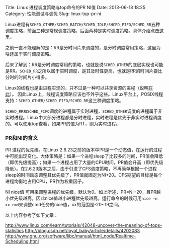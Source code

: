 Title: Linux 进程调度策略与top命令的PR NI值
Date: 2013-06-18 18:25
Category: 性能测试与调优
Slug: linux-top-pr-ni

Linux进程有`SCHED_OTHER/SCHED_BATCH/SCHED_IDLE/SHCED_FIFO/SCHED_RR`五种调度策略，前面三种是常规调度策略，后面两种是实时调度策略。具体介绍点击[这里](http://linux.die.net/man/2/sched_setscheduler)。

之前一直不能理解的是：RR是分时间片来调度的，是分时调度常用策略，这里为啥还属于实时调度策略。  

后来了解到：RR是分时调度常用的策略，也就是说`SCHED_OTHER`的底层实现也可能是RR。`SCHED_RR`之所以属于实时调度，是其及时性更高，也就是RR的时间片要比分时的时间片小得多。

Linux的线程也是由进程实现的，只不过是一种可以共享资源的进程（说明[在此](http://www.linuxquestions.org/linux/articles/Technical/Linux_Kernel_Thread)）。
因此Linux上，线程调度策略应该也不外乎这些。Linux平台上，POSIX线程支持：`SCHED_OTHER/SCHED_FIFO/SCHED_RR`这三种调度策略。

`SCHED_RR和SCHED_FIFO`调度的进程属于实时进程，`SCHED_OTHER`调度的进程属于非实时进程。Linux中大部分进程都是分时进程，实时进程是优先于非实时进程调度的。可以使用top查看，如果PR的值为RT，则为实时进程。

### PR和NI的含义

PR 进程的优先级。在Linux 2.6.23之前的版本中PR是一个动态值，在运行的过程中可能出现变化。大体策略是：如果一个进程sleep了比较多的时间，PR值会降低（即优先级提高）；如果一个进程占用了大量的CPU时间，PR值会升高（即优先级降低）。在2.6.23版本之后，由于引进了CFS调度策略，不再简单根据一个进程sleep的时间动态调整其优先级了，PR值就固定为NI+20。CFS期望的目标是每个进程均衡地占用CPU，PR作为权重因子。

NI nice值 可用来调整进程的优先级，默认为0。如上所述，PR=NI+20，且PR越小优先级越高，因此nice值越小进程优先级越高。运行命令的时候可用`nice –n xx cmd`来调整cmd任务的nice值，xx的范围是-20\~19之间。

以上内容参考了如下文章：

<http://www.linux.com/learn/tutorials/42048-uncover-the-meaning-of-tops-statistics>
<http://blog.csdn.net/loyal_baby/article/details/4202083>
<http://www.gnu.org/software/libc/manual/html_node/Realtime-Scheduling.html>

